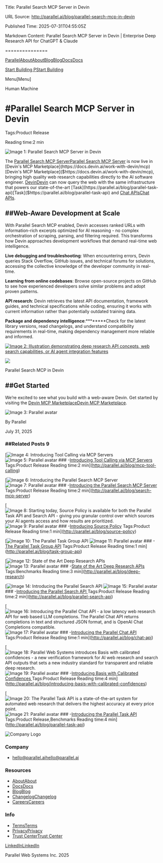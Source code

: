 Title: Parallel Search MCP Server in Devin

URL Source: http://parallel.ai/blog/parallel-search-mcp-in-devin

Published Time: 2025-07-31T04:55:05Z

Markdown Content:
Parallel Search MCP Server in Devin | Enterprise Deep Research API for ChatGPT & Claude

===============

[Parallel](http://parallel.ai/)[About](http://parallel.ai/about)[About](https://parallel.ai/about)[Blog](http://parallel.ai/blog)[Blog](https://parallel.ai/blog)[Docs](https://docs.parallel.ai/introduction/quickstart)[Docs](https://docs.parallel.ai/introduction/quickstart)

[Start Building P](https://platform.parallel.ai/)[Start Building](https://platform.parallel.ai/)

Menu[Menu]

Human Machine

#Parallel Search MCP Server in Devin
====================================

Tags:Product Release

Reading time:2 min

![Image 1: Parallel Search MCP Server in Devin](http://parallel.ai/_next/image?url=https%3A%2F%2Fcdn.sanity.io%2Fimages%2F5hzduz3y%2Fproduction%2Fdfc00df5061085ec771f28d263b231d4c53747c3-1600x1044.png&w=3840&q=75)

The [Parallel Search MCP Server](https://parallel.ai/blog/search-mcp-server)[Parallel Search MCP Server]($https://parallel.ai/blog/search-mcp-server) is now live in [Devin's MCP Marketplace](https://docs.devin.ai/work-with-devin/mcp)[Devin's MCP Marketplace]($https://docs.devin.ai/work-with-devin/mcp), bringing high quality web research capabilities directly to the AI software engineer. [Devin](https://devin.ai/)[Devin]($https://devin.ai/) can now query the web with the same infrastructure that powers our state-of-the-art [Task](https://parallel.ai/blog/parallel-task-api)[Task]($https://parallel.ai/blog/parallel-task-api) and [Chat APIs](https://parallel.ai/blog/chat-api)[Chat APIs]($https://parallel.ai/blog/chat-api).

##****Web-Aware Development at Scale****
----------------------------------------

With Parallel Search MCP enabled, Devin accesses ranked URLs with information-rich excerpts optimized for AI reasoning - no complex orchestration of scraping, parsing, and filtering required. This transforms how Devin approaches development workflows that demand real-time web intelligence.

****Live debugging and troubleshooting****: When encountering errors, Devin queries Stack Overflow, GitHub issues, and technical forums for solutions, accessing the collective knowledge of the developer community in real-time.

****Learning from online codebases****: Browse open-source projects on GitHub to see how experienced developers solve similar problems and adopt proven patterns.

****API research****: Devin retrieves the latest API documentation, framework guides, and technical specifications while coding, ensuring it works with current information rather than potentially outdated training data.

****Package and dependency intelligence****:********Check for the latest library versions, read changelogs, and understand compatibility requirements in real-time, making dependency management more reliable and informed.

[![Image 2: Illustration demonstrating deep research API concepts, web search capabilities, or AI agent integration features](http://parallel.ai/_next/image?url=https%3A%2F%2Fcdn.sanity.io%2Fimages%2F5hzduz3y%2Fproduction%2Fde636b7d3051229eb711d95ec46b63944143dba1-1316x1080.gif&w=3840&q=75)](https://docs.devin.ai/work-with-devin/mcp)

![](https://cdn.sanity.io/images/5hzduz3y/production/de636b7d3051229eb711d95ec46b63944143dba1-1316x1080.gif)

Parallel Search MCP in Devin

##****Get Started****
---------------------

We’re excited to see what you build with a web-aware Devin. Get started by visiting the [Devin MCP Marketplace](https://docs.devin.ai/work-with-devin/mcp)[Devin MCP Marketplace]($https://docs.devin.ai/work-with-devin/mcp).

![Image 3: Parallel avatar](http://parallel.ai/_next/image?url=https%3A%2F%2Fcdn.sanity.io%2Fimages%2F5hzduz3y%2Fproduction%2F9a2c0f2e9634a95512da83f8354aef9d5bf400aa-128x128.png&w=64&q=75)

By Parallel

July 31, 2025

### ##Related Posts 9

[![Image 4: Introducing Tool Calling via MCP Servers](http://parallel.ai/_next/image?url=https%3A%2F%2Fcdn.sanity.io%2Fimages%2F5hzduz3y%2Fproduction%2Fe220ba8a89dfaeb943f943fc92636629a0b9ba14-1600x1600.png&w=3840&q=75) ![Image 5: Parallel avatar](http://parallel.ai/_next/image?url=https%3A%2F%2Fcdn.sanity.io%2Fimages%2F5hzduz3y%2Fproduction%2F9a2c0f2e9634a95512da83f8354aef9d5bf400aa-128x128.png&w=64&q=75) ### -[Introducing Tool Calling via MCP Servers](https://parallel.ai/blog/mcp-tool-calling) Tags:Product Release Reading time:2 min](http://parallel.ai/blog/mcp-tool-calling)

[![Image 6: Introducing the Parallel Search MCP Server ](http://parallel.ai/_next/image?url=https%3A%2F%2Fcdn.sanity.io%2Fimages%2F5hzduz3y%2Fproduction%2F32cf3f1026d452dbaed58e8df4d7b487166d423a-1972x1972.png&w=3840&q=75) ![Image 7: Parallel avatar](http://parallel.ai/_next/image?url=https%3A%2F%2Fcdn.sanity.io%2Fimages%2F5hzduz3y%2Fproduction%2F9a2c0f2e9634a95512da83f8354aef9d5bf400aa-128x128.png&w=64&q=75) ### -[Introducing the Parallel Search MCP Server ](https://parallel.ai/blog/search-mcp-server) Tags:Product Release Reading time:2 min](http://parallel.ai/blog/search-mcp-server)

[![Image 8: Starting today, Source Policy is available for both the Parallel Task API and Search API - giving you granular control over which sources your AI agents access and how results are prioritized.](http://parallel.ai/_next/image?url=https%3A%2F%2Fcdn.sanity.io%2Fimages%2F5hzduz3y%2Fproduction%2F9eec7c7314218135df8fd7a83b1c6d3b953eece9-1528x1016.png&w=3840&q=75) ![Image 9: Parallel avatar](http://parallel.ai/_next/image?url=https%3A%2F%2Fcdn.sanity.io%2Fimages%2F5hzduz3y%2Fproduction%2F9a2c0f2e9634a95512da83f8354aef9d5bf400aa-128x128.png&w=64&q=75) ### -[Introducing Source Policy](https://parallel.ai/blog/source-policy) Tags:Product Release Reading time:1 min](http://parallel.ai/blog/source-policy)

[![Image 10: The Parallel Task Group API](http://parallel.ai/_next/image?url=https%3A%2F%2Fcdn.sanity.io%2Fimages%2F5hzduz3y%2Fproduction%2F5b63138a650248d4454f306ba72d99dc1572e08a-1600x946.png&w=3840&q=75) ![Image 11: Parallel avatar](http://parallel.ai/_next/image?url=https%3A%2F%2Fcdn.sanity.io%2Fimages%2F5hzduz3y%2Fproduction%2F9a2c0f2e9634a95512da83f8354aef9d5bf400aa-128x128.png&w=64&q=75) ### -[The Parallel Task Group API](https://parallel.ai/blog/task-group-api) Tags:Product Release Reading time:1 min](http://parallel.ai/blog/task-group-api)

[![Image 12: State of the Art Deep Research APIs](http://parallel.ai/_next/image?url=https%3A%2F%2Fcdn.sanity.io%2Fimages%2F5hzduz3y%2Fproduction%2F897a6d4a4d5caf5657b59cdc1dc99de0641c66df-1600x900.png&w=3840&q=75) ![Image 13: Parallel avatar](http://parallel.ai/_next/image?url=https%3A%2F%2Fcdn.sanity.io%2Fimages%2F5hzduz3y%2Fproduction%2F9a2c0f2e9634a95512da83f8354aef9d5bf400aa-128x128.png&w=64&q=75) ### -[State of the Art Deep Research APIs](https://parallel.ai/blog/deep-research) Tags:Benchmarks Reading time:3 min](http://parallel.ai/blog/deep-research)

[![Image 14: Introducing the Parallel Search API ](http://parallel.ai/_next/image?url=https%3A%2F%2Fcdn.sanity.io%2Fimages%2F5hzduz3y%2Fproduction%2Ff61c8461515390c7e546ee3ac1b470a4f79084cc-2560x1704.png&w=3840&q=75) ![Image 15: Parallel avatar](http://parallel.ai/_next/image?url=https%3A%2F%2Fcdn.sanity.io%2Fimages%2F5hzduz3y%2Fproduction%2F9a2c0f2e9634a95512da83f8354aef9d5bf400aa-128x128.png&w=64&q=75) ### -[Introducing the Parallel Search API ](https://parallel.ai/blog/parallel-search-api) Tags:Product Release Reading time:2 min](http://parallel.ai/blog/parallel-search-api)

[![Image 16: Introducing the Parallel Chat API - a low latency web research API for web based LLM completions. The Parallel Chat API returns completions in text and structured JSON format, and is OpenAI Chat Completions compatible. ](http://parallel.ai/_next/image?url=https%3A%2F%2Fcdn.sanity.io%2Fimages%2F5hzduz3y%2Fproduction%2F780ef9d2c09f2e3526a0d11a4bda9eb0a45ef391-2560x1704.jpg&w=3840&q=75) ![Image 17: Parallel avatar](http://parallel.ai/_next/image?url=https%3A%2F%2Fcdn.sanity.io%2Fimages%2F5hzduz3y%2Fproduction%2F9a2c0f2e9634a95512da83f8354aef9d5bf400aa-128x128.png&w=64&q=75) ### -[Introducing the Parallel Chat API ](https://parallel.ai/blog/chat-api) Tags:Product Release Reading time:1 min](http://parallel.ai/blog/chat-api)

[![Image 18: Parallel Web Systems introduces Basis with calibrated confidences - a new verification framework for AI web research and search API outputs that sets a new industry standard for transparent and reliable deep research. ](http://parallel.ai/_next/image?url=https%3A%2F%2Fcdn.sanity.io%2Fimages%2F5hzduz3y%2Fproduction%2F20273a28dbb0a5ee55784f4c9f7050427094f4eb-2672x1512.png&w=3840&q=75) ![Image 19: Parallel avatar](http://parallel.ai/_next/image?url=https%3A%2F%2Fcdn.sanity.io%2Fimages%2F5hzduz3y%2Fproduction%2F9a2c0f2e9634a95512da83f8354aef9d5bf400aa-128x128.png&w=64&q=75) ### -[Introducing Basis with Calibrated Confidences ](https://parallel.ai/blog/introducing-basis-with-calibrated-confidences) Tags:Product Release Reading time:4 min](http://parallel.ai/blog/introducing-basis-with-calibrated-confidences)

[![Image 20: The Parallel Task API is a state-of-the-art system for automated web research that delivers the highest accuracy at every price point. ](http://parallel.ai/_next/image?url=https%3A%2F%2Fcdn.sanity.io%2Fimages%2F5hzduz3y%2Fproduction%2F96491c652ee4988fd9866d1b7619407582879e64-2576x1448.png&w=3840&q=75) ![Image 21: Parallel avatar](http://parallel.ai/_next/image?url=https%3A%2F%2Fcdn.sanity.io%2Fimages%2F5hzduz3y%2Fproduction%2F9a2c0f2e9634a95512da83f8354aef9d5bf400aa-128x128.png&w=64&q=75) ### -[Introducing the Parallel Task API](https://parallel.ai/blog/parallel-task-api) Tags:Product Release,Benchmarks Reading time:4 min](http://parallel.ai/blog/parallel-task-api)

![Company Logo](https://parallel.ai/parallel-logo-540.png)

### Company

*   [hello@parallel.ai](mailto:hello@parallel.ai)[hello@parallel.ai](mailto:hello@parallel.ai)

### Resources

*   [About](http://parallel.ai/about)[About](https://parallel.ai/about)
*   [Docs](https://docs.parallel.ai/)[Docs](https://docs.parallel.ai)
*   [Blog](http://parallel.ai/blog)[Blog](https://parallel.ai/blog)
*   [Changelog](https://docs.parallel.ai/resources/changelog)[Changelog](https://docs.parallel.ai/resources/changelog)
*   [Careers](https://jobs.ashbyhq.com/parallel)[Careers](https://jobs.ashbyhq.com/parallel)

### Info

*   [Terms](http://parallel.ai/terms-of-service)[Terms](https://parallel.ai/terms-of-service)
*   [Privacy](http://parallel.ai/privacy-policy)[Privacy](https://parallel.ai/privacy-policy)
*   [Trust Center](https://trust.parallel.ai/)[Trust Center](https://trust.parallel.ai/)

[LinkedIn](https://www.linkedin.com/company/parallel-web/about/)[LinkedIn](https://www.linkedin.com/company/parallel-web/about/)

Parallel Web Systems Inc. 2025
